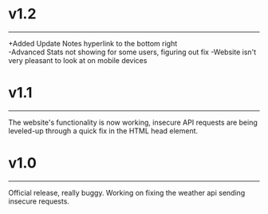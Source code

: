 # v1.2
--------------------------------------
+Added Update Notes hyperlink to the bottom right  
-Advanced Stats not showing for some users, figuring out fix
-Website isn't very pleasant to look at on mobile devices


# v1.1
--------------------------------------
The website's functionality is now working, insecure API requests are being leveled-up through a quick fix in the HTML head element.





# v1.0
--------------------------------------

Official release, really buggy. Working on fixing the weather api sending insecure requests.
